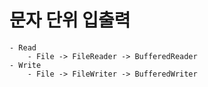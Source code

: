 
# 문자 단위 입출력

	- Read  
		- File -> FileReader -> BufferedReader  
	- Write  
		- File -> FileWriter -> BufferedWriter  